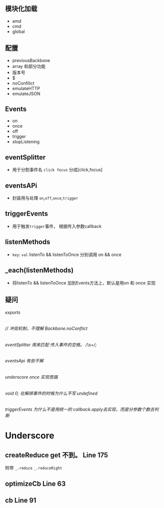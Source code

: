 ## 模块化加载

- amd
- cmd
- global


## 配置

- previousBackbone
- array 和部分功能
- 版本号
- $
- noConfilict
- emulateHTTP
- emulateJSON

## Events
- on
- once
- off
- trigger
- stopListening

## eventSplitter
- 用于分割事件名 `click focus` 分成[click,focus]

## eventsAPi
- 封装用与处理 `on`,`off`,`once`,`trigger`

## triggerEvents
- 用于触发`trigger`事件， 根据传入参数callback

## listenMethods
- `key`: `val` listenTo && listenToOnce 分别调用 on && once

## _each(listenMethods)
- 将listenTo && listenToOnce 加到Events方法上，默认是用on 和 once 实现


## 疑问

###### exports

###### // 冲突机制，不理解   Backbone.noConflict

###### eventSplitter 用来匹配 传入事件的空格。 /\s+/;

###### eventsApi 有些不解

###### underscore once 实现思路

###### void 0; 在解绑事件的时候为什么不写  undefined

###### triggerEvents 为什么不是用统一的 callback.apply去实现，而是分参数个数去判断

# Underscore

## createReduce get 不到。 Line 175

附带 `_.reduce`  `_.reduceRight`

## optimizeCb Line 63

## cb Line 91

